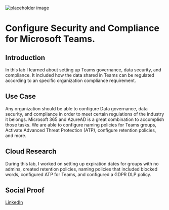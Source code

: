 <!-- This template removes the micro tutorial for a quicker post and removes images for a full template check out the 000-DAY-ARTICLE-LONG-TEMPLATE.MD-->

![placeholder image](https://cdn.lynda.com/course/743165/743165-637364516711134650-16x9.jpg)

# Configure Security and Compliance for Microsoft Teams.

## Introduction

In this lab I learned about setting up Teams governance, data security, and compliance. It included how the data shared in Teams can be regulated according to an specific organization compliance requirement.

## Use Case

Any organization should be able to configure Data governance, data security, and compliance in order to meet certain regulations of the industry it belongs. Microsoft 365 and AzureAD is a great combination to accomplish those tasks. We are able to configure naming policies for Teams groups, Activate Advanced Threat Protection (ATP), configure retention policies, and more.

## Cloud Research

During this lab, I worked on setting up expiration dates for groups with no admins, created retention policies, naming policies that included blocked words, configured ATP for Teams, and configured a GDPR DLP policy.

## Social Proof

[LinkedIn](link)
